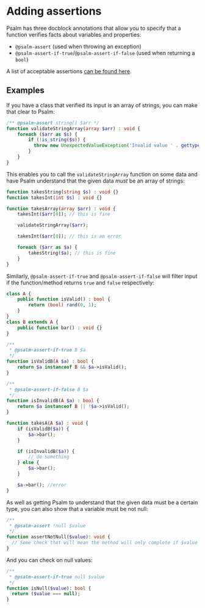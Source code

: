 # Adding assertions

Psalm has three docblock annotations that allow you to specify that a function verifies facts about variables and properties:

- `@psalm-assert` (used when throwing an exception)
- `@psalm-assert-if-true`/`@psalm-assert-if-false` (used when returning a `bool`)

A list of acceptable assertions [can be found here](assertion_syntax.md).

## Examples

If you have a class that verified its input is an array of strings, you can make that clear to Psalm:

```php
/** @psalm-assert string[] $arr */
function validateStringArray(array $arr) : void {
    foreach ($arr as $s) {
        if (!is_string($s)) {
          throw new UnexpectedValueException('Invalid value ' . gettype($s));
        }
    }
}
```

This enables you to call the `validateStringArray` function on some data and have Psalm understand that the given data *must* be an array of strings:

```php
function takesString(string $s) : void {}
function takesInt(int $s) : void {}

function takesArray(array $arr) : void {
    takesInt($arr[0]); // this is fine

    validateStringArray($arr);

    takesInt($arr[0]); // this is an error

    foreach ($arr as $a) {
        takesString($a); // this is fine
    }
}
```

Similarly, `@psalm-assert-if-true` and `@psalm-assert-if-false` will filter input if the function/method returns `true` and `false` respectively:

```php
class A {
    public function isValid() : bool {
        return (bool) rand(0, 1);
    }
}
class B extends A {
    public function bar() : void {}
}

/**
 * @psalm-assert-if-true B $a
 */
function isValidB(A $a) : bool {
    return $a instanceof B && $a->isValid();
}

/**
 * @psalm-assert-if-false B $a
 */
function isInvalidB(A $a) : bool {
    return $a instanceof B || !$a->isValid();
}

function takesA(A $a) : void {
    if (isValidB($a)) {
        $a->bar();
    }

    if (isInvalidB($a)) {
        // do something
    } else {
        $a->bar();
    }

    $a->bar(); //error
}
```

As well as getting Psalm to understand that the given data must be a certain type, you can also show that a variable must be not null:

```php
/**
 * @psalm-assert !null $value
 */
function assertNotNull($value): void {
  // Some check that will mean the method will only complete if $value is not null.
}
```

And you can check on null values:

```php
/**
 * @psalm-assert-if-true null $value
 */
function isNull($value): bool {
  return ($value === null);
}
```
